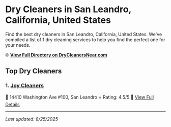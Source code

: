 # Dry Cleaners in San Leandro, California, United States

Find the best dry cleaners in San Leandro, California, United States. We've compiled a list of 1 dry cleaning services to help you find the perfect one for your needs.

🌐 **[View Full Directory on DryCleanersNear.com](https://drycleanersnear.com/city/US/California/San%20Leandro)**

## Top Dry Cleaners

### 1. [Joy Cleaners](https://drycleanersnear.com/dryCleaner/689d439a756b71cad101f239/joy-cleaners)
📍 14410 Washington Ave #100, San Leandro
⭐ Rating: 4.5/5
🔗 [View Full Details](https://drycleanersnear.com/dryCleaner/689d439a756b71cad101f239/joy-cleaners)


---

*Last updated: 8/25/2025*
